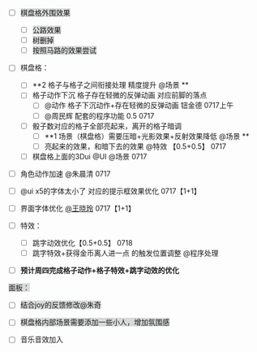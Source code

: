 - [ ] <font style="background-color:#D8DAD9;">棋盘格外围效果</font>
    - [ ] <font style="background-color:#D8DAD9;">公路效果</font>
    - [ ] <font style="background-color:#D8DAD9;">树删掉</font>
    - [ ] <font style="background-color:#D8DAD9;">按照马路的效果尝试</font>
- [ ] 棋盘格：
    - [ ] **2 格子与格子之间衔接处理 精度提升 @场景 **
    - [ ]  格子动作下沉 格子存在轻微的反弹动画 对应前脚的落点
        - [ ] @动作 格子下沉动作+存在轻微的反弹动画  钮金德 0717上午 
        - [ ] @周民辉 配套的程序功能 0.5 0717 
    - [ ] 骰子数对应的格子全部亮起来，离开的格子暗调 
        - [ ] **1 场景（棋盘格）需要压暗+光影效果+反射效果降低  @场景 **
        - [ ] 亮起来的效果，和暗下去的效果 @特效 【0.5+0.5】 0717
    - [ ] 棋盘格上面的3Dui @UI @场景 0717
- [ ] 角色动作加速 @朱晨清  0717 
- [ ] @ui x5的字体太小了 对应的提示框效果优化 0717【1+1】
- [ ] 界面字体优化 [@王晓玲](undefined/wangxiaoling-1yknq)  0717【1+1】
- [ ] 特效：
    - [ ] 跳字动效优化【0.5+0.5】 0718
    - [ ] 跳字特效+获得金币离人进一点 的触发位置调整 @程序处理 
- [ ] **预计周四完成格子动作+格子特效+跳字动效的优化**





<font style="background-color:#D8DAD9;">面板：</font>

- [ ] <font style="background-color:#D8DAD9;">结合joy的反馈修改@朱奇</font>
- [ ] <font style="background-color:#D8DAD9;">棋盘格内部场景需要添加一些小人，增加氛围感</font>
- [ ] 音乐音效加入

